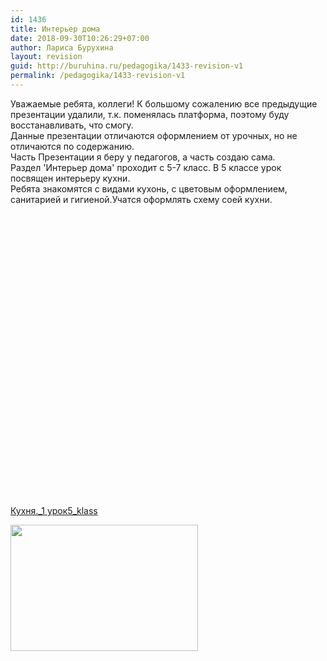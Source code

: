 ```yaml
---
id: 1436
title: Интерьер дома
date: 2018-09-30T10:26:29+07:00
author: Лариса Бурухина
layout: revision
guid: http://buruhina.ru/pedagogika/1433-revision-v1
permalink: /pedagogika/1433-revision-v1
---
```

Уважаемые ребята, коллеги! К большому сожалению все предыдущие презентации удалили, т.к. поменялась платформа, поэтому буду восстанавливать, что смогу.  
Данные презентации отличаются оформлением от урочных, но не отличаются по содержанию.  
Часть Презентации я беру у педагогов, а часть создаю сама.  
Раздел 'Интерьер дома' проходит с 5-7 класс. В 5 классе урок посвящен интерьеру кухни.  
Ребята знакомятся с видами кухонь, с цветовым оформлением, санитарией и гигиеной.Учатся оформлять схему соей кухни.  


<div class="ead-preview">
  <div class="ead-document" style="position:relative;padding-top:90%;">
  </div>
</div>

  
[Кухня.\_1 урок5\_klass](http://buruhina.ru/wp-content/uploads/2018/09/Кухня._1-урок5_klass.doc)

[<img src="http://buruhina.ru/wp-content/uploads/2018/09/dizain_kuhni_4-300x202.jpg" alt="" width="300" height="202" class="alignnone size-medium wp-image-1435" srcset="http://buruhina.ru/wp-content/uploads/2018/09/dizain_kuhni_4-300x202.jpg 300w, http://buruhina.ru/wp-content/uploads/2018/09/dizain_kuhni_4-768x516.jpg 768w, http://buruhina.ru/wp-content/uploads/2018/09/dizain_kuhni_4-1024x688.jpg 1024w, http://buruhina.ru/wp-content/uploads/2018/09/dizain_kuhni_4.jpg 1280w" sizes="(max-width: 300px) 100vw, 300px" />](http://buruhina.ru/wp-content/uploads/2018/09/dizain_kuhni_4.jpg)
